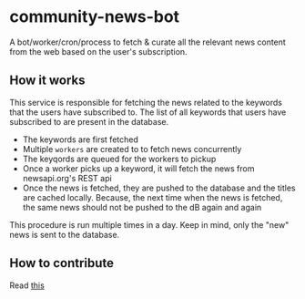 # community-news-bot
A bot/worker/cron/process to fetch &amp; curate all the relevant news content from the web based on the user's subscription.

## How it works
This service is responsible for fetching the news related to the keywords that the users have subscribed to. The list of all keywords that users have subscribed to are present in the database.

- The keywords are first fetched 
- Multiple `workers` are created to to fetch news concurrently
- The keyqords are queued for the workers to pickup 
- Once a worker picks up a keyword, it will fetch the news from newsapi.org's REST api
- Once the news is fetched, they are pushed to the database and the titles are cached locally. Because, the next time when the news is fetched, the same news should not be pushed to the dB again and again

This procedure is run multiple times in a day. Keep in mind, only the "new" news is sent to the database.

## How to contribute
Read [this](contributing.md)